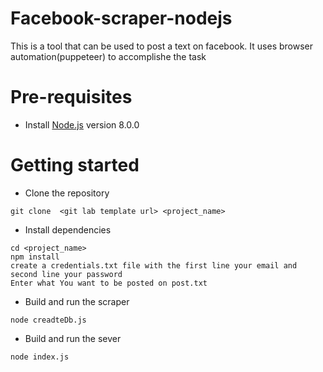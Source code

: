 # Facebook-scraper-nodejs
This is a tool that can be used to post a text on facebook. It uses browser automation(puppeteer) to accomplishe the task


# Pre-requisites
- Install [Node.js](https://nodejs.org/en/) version 8.0.0


# Getting started
- Clone the repository
```
git clone  <git lab template url> <project_name>
```
- Install dependencies
```
cd <project_name>
npm install
create a credentials.txt file with the first line your email and second line your password
Enter what You want to be posted on post.txt
```
- Build and run the scraper
```
node creadteDb.js
```
- Build and run the sever
```
node index.js
```




